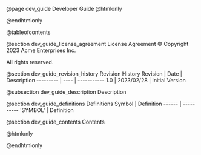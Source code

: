 @page dev_guide Developer Guide
@htmlonly
<div class="autonumbering">
@endhtmlonly


@tableofcontents


@section dev_guide_license_agreement License Agreement
© Copyright 2023 Acme Enterprises Inc.

All rights reserved.


@section dev_guide_revision_history Revision History
Revision  | Date | Description
--------- | ---- | -----------
1.0 | 2023/02/28 | Initial Version

@subsection dev_guide_description Description


@section dev_guide_definitions Definitions
Symbol | Definition
------ | ----------
 'SYMBOL' | Definition


@section dev_guide_contents Contents


@htmlonly
</div>
@endhtmlonly
